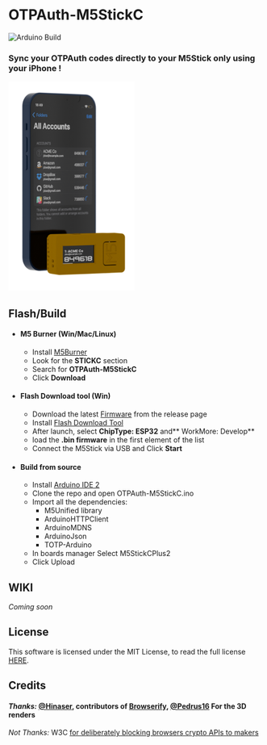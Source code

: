 # OTPAuth-M5StickC
![Arduino Build](https://github.com/yannguillon/OTPAuth-M5StickC/actions/workflows/ci.yml/badge.svg)

### Sync your OTPAuth codes directly to your M5Stick only using your iPhone !
<img src=".readme/img/illustration.png" width="250">

## Flash/Build

- #### M5 Burner (Win/Mac/Linux)
  - Install [M5Burner](https://docs.m5stack.com/en/download)
  - Look for the **STICKC** section
  - Search for **OTPAuth-M5StickC**
  - Click **Download**

- #### Flash Download tool (Win)
  - Download the latest [Firmware](https://github.com/yannguillon/OTPAuth-M5StickC/releases/latest) from the release page
  - Install [Flash Download Tool]([https://docs.m5stack.com/en/download](https://www.espressif.com/en/support/download/other-tools))
  - After launch, select **ChipType: ESP32** and** WorkMore: Develop**
  - load the **.bin firmware** in the first element of the list
  - Connect the M5Stick via USB and Click **Start**

- #### Build from source
  - Install [Arduino IDE 2](https://docs.m5stack.com/en/download)
  - Clone the repo and open OTPAuth-M5StickC.ino
  - Import all the dependencies:
    - M5Unified library
    - ArduinoHTTPClient
    - ArduinoMDNS
    - ArduinoJson
    - TOTP-Arduino
  - In boards manager Select M5StickCPlus2
  - Click Upload

## WIKI
_Coming soon_

## License 
This software is licensed under the MIT License, to read the full license <a href="LICENSE" target="_blank">HERE</a>.

## Credits
<h4><i>Thanks: </i><a target="_blank" class="font-bold" href="https://github.com/Hinaser/jscrypto">@Hinaser</a>, contributors of <a target="_blank" class="font-bold" href="https://github.com/Hinaser/jscrypto">Browserify</a>, <a target="_blank" class="font-bold" href="https://github.com/pedrus16">@Pedrus16</a> For the 3D renders</h4>
                <i>Not Thanks: </i>
                <span class="font-bold">W3C</span>
                <a class="font-medium text-blue-600 underline dark:text-blue-500 hover:no-underline" target="_blank" href="https://github.com/w3c/webcrypto/issues/28#issuecomment-1174004465">for deliberately blocking browsers crypto APIs to makers</a></h4>

